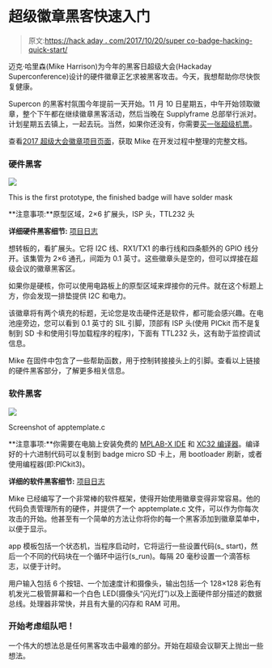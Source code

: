 # 超级徽章黑客快速入门

> 原文:[https://hack aday . com/2017/10/20/super co-badge-hacking-quick-start/](https://hackaday.com/2017/10/20/supercon-badge-hacking-quick-start/)

迈克·哈里森(Mike Harrison)为今年的黑客日超级大会(Hackaday Superconference)设计的硬件徽章正乞求被黑客攻击。今天，我想帮助你尽快恢复健康。

Supercon 的黑客村氛围今年提前一天开始。11 月 10 日星期五，中午开始领取徽章，整个下午都在继续徽章黑客活动，然后当晚在 Supplyframe 总部举行派对。计划星期五去镇上，一起去玩。当然，如果你还没有，你需要[买一张超级机票](https://supercon2017.eventbrite.com/?aff=hadcom1020)。

查看[2017 超级大会徽章项目页面](https://hackaday.io/project/27427-camera-badge-for-supercon-2017)，获取 Mike 在开发过程中整理的完整文档。

### 硬件黑客

[![](../Images/62501697c7666f1bbcfad3584ed95c90.png)](https://hackaday.com/wp-content/uploads/2017/10/supercon-badge-hardware-hacking.jpg)

This is the first prototype, the finished badge will have solder mask

**注意事项:**原型区域，2×6 扩展头，ISP 头，TTL232 头

**详细硬件黑客细节:** [项目日志](https://hackaday.io/project/27427-camera-badge-for-supercon-2017/log/68570-hardware-hacking)

想转板的，看扩展头。它将 I2C 线、RX1/TX1 的串行线和四条额外的 GPIO 线分开。该集管为 2×6 通孔，间距为 0.1 英寸。这些徽章头是空的，但可以焊接在超级会议的徽章黑客区。

如果你是硬核，你可以使用电路板上的原型区域来焊接你的元件。就在这个标题上方，你会发现一排垫提供 I2C 和电力。

该徽章将有两个填充的标题，无论您是攻击硬件还是软件，都可能会感兴趣。在电池座旁边，您可以看到 0.1 英寸的 SIL 引脚，顶部有 ISP 头(使用 PICkit 而不是复制到 SD 卡和使用引导加载程序的程序)，下面有 TTL232 头，这有助于监控调试信息。

Mike 在固件中包含了一些帮助函数，用于控制转接接头上的引脚。查看以上链接的硬件黑客部分，了解更多相关信息。

### 软件黑客

![](../Images/61cbb06186cdd184706a89fcb2a0ebb6.png)

Screenshot of apptemplate.c

**注意事项:**你需要在电脑上安装免费的 [MPLAB-X IDE](http://www.microchip.com/mplab/mplab-x-ide) 和 [XC32 编译器](http://www.microchip.com/mplab/compilers)。编译好的十六进制代码可以复制到 badge micro SD 卡上，用 bootloader 刷新，或者使用编程器(即:PICkit3)。

**详细的软件黑客细节:** [项目日志](https://hackaday.io/project/27427-camera-badge-for-supercon-2017/log/68569-firmware-hacking-and-adding-new-applications)

Mike 已经编写了一个非常棒的软件框架，使得开始使用徽章变得非常容易。他的代码负责管理所有的硬件，并提供了一个 apptemplate.c 文件，可以作为你每次攻击的开始。他甚至有一个简单的方法让你将你的每一个黑客添加到徽章菜单中，以便于显示。

app 模板包括一个状态机，当程序启动时，它将运行一些设置代码(s_ start)，然后一个不同的代码块在一个循环中运行(s_run)。每隔 20 毫秒设置一个滴答标志，以便于计时。

用户输入包括 6 个按钮、一个加速度计和摄像头，输出包括一个 128×128 彩色有机发光二极管屏幕和一个白色 LED(摄像头“闪光灯”)以及上面硬件部分描述的数据总线。处理器非常快，并且有大量的闪存和 RAM 可用。

### 开始考虑组队吧！

一个伟大的想法总是任何黑客攻击中最难的部分。开始在超级会议聊天上抛出一些想法。